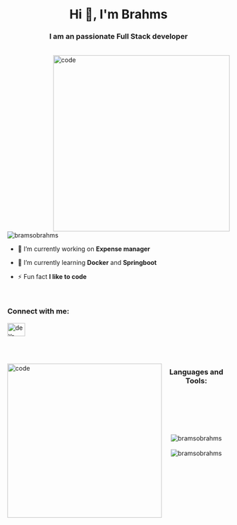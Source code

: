 
<h1 align="center">Hi 👋, I'm Brahms</h1>
<h3 align="center">I am an passionate Full Stack developer</h3>

<br />

<img align="right" alt="code" width="400" src="https://media3.giphy.com/media/v1.Y2lkPTc5MGI3NjExaGJjajVwaWFzZzB5bmxvZXl0bzM5YnhnNHd3bmF1OWt5em14NW5zdyZlcD12MV9pbnRlcm5hbF9naWZfYnlfaWQmY3Q9Zw/qgQUggAC3Pfv687qPC/giphy.gif">

<p align="left"> <img src="https://komarev.com/ghpvc/?username=bramsobrahms&label=Profile%20views&color=0e75b6&style=flat" alt="bramsobrahms" /> </p>

- 🔭 I’m currently working on **Expense manager**

- 🌱 I’m currently learning **Docker** and **Springboot**

- ⚡ Fun fact **I like to code**

<br/>

<h3 align="left">Connect with me:</h3>
<p align="left">
<a href="https://linkedin.com/in/dev-brahim-khadri" target="blank"><img align="center" src="https://raw.githubusercontent.com/rahuldkjain/github-profile-readme-generator/master/src/images/icons/Social/linked-in-alt.svg" alt="dev-brahim-khadri" height="30" width="40" /></a>
</p>

<br /> <br />

<img align="left" alt="code" width="350" height="350" src="https://cdn.dribbble.com/users/1739134/screenshots/6118892/infirmationssakerhet_startcase_01.gif">


<h3 align="center">Languages and Tools:</h3>

<br /><br />


<br /><br />

<div align=center>
  <img align="center" src="https://github-readme-stats.vercel.app/api/top-langs?username=bramsobrahms&show_icons=true&locale=en&layout=compact" alt="bramsobrahms" />
</div>

<br />

<div align=center>
 <img align="center" src="https://github-readme-stats.vercel.app/api?username=bramsobrahms&show_icons=true&locale=en" alt="bramsobrahms" />
</div>

<br />
